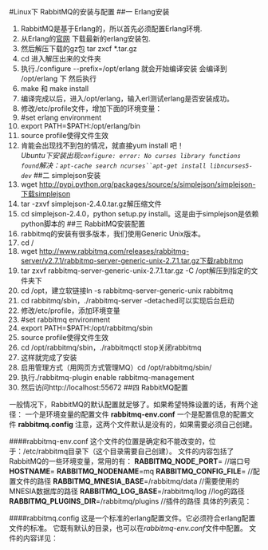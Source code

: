 #Linux下 RabbitMQ的安装与配置 
##一 Erlang安装
1. RabbitMQ是基于Erlang的，所以首先必须配置Erlang环境.
2. 从Erlang的[官网](http://www.erlang.org/download.html) 下载最新的erlang安装包.
3. 然后解压下载的gz包  tar zxcf  *.tar.gz
4. cd 进入解压出来的文件夹
5. 执行./configure --prefix=/opt/erlang  就会开始编译安装  会编译到 /opt/erlang 下 然后执行
6. make 和 make install
7. 编译完成以后，进入/opt/erlang，输入erl测试erlang是否安装成功。
8. 修改/etc/profile文件，增加下面的环境变量：
9. #set erlang environment
10. export PATH=$PATH:/opt/erlang/bin
11. source profile使得文件生效
12. 肯能会出现找不到包的情况，就直接yum install 吧！  
*Ubuntu下安装出现`configure: error: No curses library functions found`解决：`apt-cache search ncurses``apt-get install libncurses5-dev`*
##二 simplejson安装
1. wget http://pypi.python.org/packages/source/s/simplejson/simplejson-下载simplejson
2. tar -zxvf simplejson-2.4.0.tar.gz解压缩文件
3. cd simplejson-2.4.0，python setup.py install。这是由于simplejson是依赖python脚本的
##三 RabbitMQ安装配置
1. rabbitmq的安装有很多版本，我们使用Generic Unix版本。
2. cd /
3. wget http://www.rabbitmq.com/releases/rabbitmq-server/v2.7.1/rabbitmq-server-generic-unix-2.7.1.tar.gz下载rabbitmq
4. tar zxvf rabbitmq-server-generic-unix-2.7.1.tar.gz -C /opt解压到指定的文件夹下
5. cd /opt，建立软链接ln -s rabbitmq-server-generic-unix rabbitmq
6. cd rabbitmq/sbin，./rabbitmq-server -detached可以实现后台启动
7. 修改/etc/profile，添加环境变量
8. #set rabbitmq environment
9. export PATH=$PATH:/opt/rabbitmq/sbin
10. source profile使得文件生效
11. cd /opt/rabbitmq/sbin，./rabbitmqctl stop关闭rabbitmq
12. 这样就完成了安装
13. 启用管理方式（用网页方式管理MQ）cd /opt/rabbitmq/sbin/  
14. 执行./rabbitmq-plugin enable rabbitmq-management
15. 然后访问http://localhost:55672 
##四 RabbitMQ配置

一般情况下，RabbitMQ的默认配置就足够了。如果希望特殊设置的话，有两个途径：
一个是环境变量的配置文件 **rabbitmq-env.conf**
一个是配置信息的配置文件 **rabbitmq.config**
注意，这两个文件默认是没有的，如果需要必须自己创建。

####rabbitmq-env.conf
这个文件的位置是确定和不能改变的，位于：/etc/rabbitmq目录下（这个目录需要自己创建）。
文件的内容包括了RabbitMQ的一些环境变量，常用的有：
**RABBITMQ_NODE_PORT**=    //端口号
**HOSTNAME**=
**RABBITMQ_NODENAME**=mq
**RABBITMQ_CONFIG_FILE**=        //配置文件的路径
**RABBITMQ_MNESIA_BASE**=/rabbitmq/data        //需要使用的MNESIA数据库的路径
**RABBITMQ_LOG_BASE**=/rabbitmq/log        //log的路径
**RABBITMQ_PLUGINS_DIR**=/rabbitmq/plugins    //插件的路径
具体的列表见：[](http://www.rabbitmq.com/configure.html#define-environment-variables)

####rabbitmq.config
这是一个标准的erlang配置文件。它必须符合erlang配置文件的标准。
它既有默认的目录，也可以在*rabbitmq-env.conf*文件中配置。
文件的内容详见：[](http://www.rabbitmq.com/configure.html#config-items)

